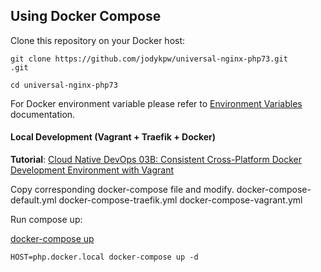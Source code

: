 ## Using Docker Compose

Clone this repository on your Docker host:

```
git clone https://github.com/jodykpw/universal-nginx-php73.git
.git

cd universal-nginx-php73
```

For Docker environment variable please refer to [Environment Variables](../docs/env-variables.md) documentation.

#### Local Development (Vagrant + Traefik + Docker)

**Tutorial**: [Cloud Native DevOps 03B: Consistent Cross-Platform Docker Development Environment with Vagrant](https://medium.com/@jodywan/cloud-native-devops-03b-consistent-cross-platform-docker-development-environment-with-vagrant-2385211d4f8f)

Copy corresponding docker-compose file and modify.
docker-compose-default.yml
docker-compose-traefik.yml
docker-compose-vagrant.yml

Run compose up:

[docker-compose up](https://docs.docker.com/compose/reference/up/)

```
HOST=php.docker.local docker-compose up -d
```

